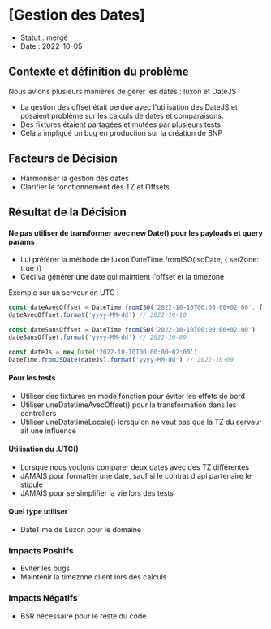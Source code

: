 # [Gestion des Dates]

* Statut : mergé
* Date : 2022-10-05

## Contexte et définition du problème

Nous avions plusieurs manières de gérer les dates : luxon et DateJS
- La gestion des offset était perdue avec l'utilisation des DateJS et posaient problème sur les calculs de dates et comparaisons.
- Des fixtures étaient partagées et mutées par plusieurs tests
- Cela a impliqué un bug en production sur la création de SNP


## Facteurs de Décision

* Harmoniser la gestion des dates
* Clarifier le fonctionnement des TZ et Offsets

## Résultat de la Décision

#### Ne pas utiliser de transformer avec new Date() pour les payloads et query params
- Lui préférer la méthode de luxon DateTime.fromISO(isoDate, { setZone: true })
- Ceci va générer une date qui maintient l'offset et la timezone

Exemple sur un serveur en UTC :
```javascript
const dateAvecOffset = DateTime.fromISO('2022-10-10T00:00:00+02:00', { setZone: true })
dateAvecOffset.format('yyyy-MM-dd') // 2022-10-10

const dateSansOffset = DateTime.fromISO('2022-10-10T00:00:00+02:00')
dateSansOffset.format('yyyy-MM-dd') // 2022-10-09

const dateJs = new Date('2022-10-10T00:00:00+02:00')
DateTime.fromJSDate(dateJs).format('yyyy-MM-dd') // 2022-10-09
```

#### Pour les tests
- Utiliser des fixtures en mode fonction pour éviter les effets de bord
- Utiliser uneDatetimeAvecOffset() pour la transformation dans les controllers
- Utiliser uneDatetimeLocale() lorsqu'on ne veut pas que la TZ du serveur ait une influence

#### Utilisation du .UTC()
- Lorsque nous voulons comparer deux dates avec des TZ différentes
- JAMAIS pour formatter une date, sauf si le contrat d'api partenaire le stipule
- JAMAIS pour se simplifier la vie lors des tests

#### Quel type utiliser
- DateTime de Luxon pour le domaine


### Impacts Positifs
- Eviter les bugs
- Maintenir la timezone client lors des calculs

### Impacts Négatifs

- BSR nécessaire pour le reste du code

